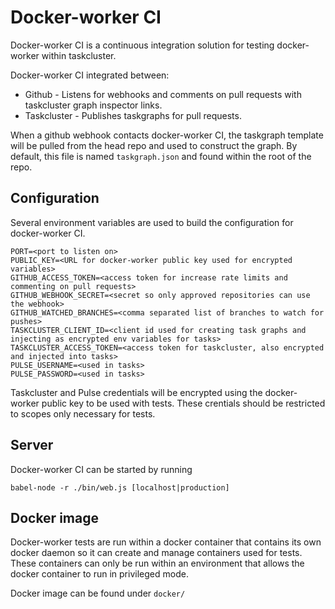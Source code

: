 # Docker-worker CI

Docker-worker CI is a continuous integration solution for testing docker-worker within taskcluster.

Docker-worker CI integrated between:

* Github - Listens for webhooks and comments on pull requests with taskcluster graph inspector links.
* Taskcluster - Publishes taskgraphs for pull requests.

When a github webhook contacts docker-worker CI, the taskgraph template will be pulled
from the head repo and used to construct the graph.  By default, this file is named `taskgraph.json`
and found within the root of the repo.

## Configuration

Several environment variables are used to build the configuration for docker-worker CI.

```
PORT=<port to listen on>
PUBLIC_KEY=<URL for docker-worker public key used for encrypted variables>
GITHUB_ACCESS_TOKEN=<access token for increase rate limits and commenting on pull requests>
GITHUB_WEBHOOK_SECRET=<secret so only approved repositories can use the webhook>
GITHUB_WATCHED_BRANCHES=<comma separated list of branches to watch for pushes>
TASKCLUSTER_CLIENT_ID=<client id used for creating task graphs and injecting as encrypted env variables for tasks>
TASKCLUSTER_ACCESS_TOKEN=<access token for taskcluster, also encrypted and injected into tasks>
PULSE_USERNAME=<used in tasks>
PULSE_PASSWORD=<used in tasks>
```

Taskcluster and Pulse credentials will be encrypted using the docker-worker public key
to be used with tests.  These crentials should be restricted to scopes only necessary for tests.

## Server

Docker-worker CI can be started by running

```
babel-node -r ./bin/web.js [localhost|production]
```

## Docker image

Docker-worker tests are run within a docker container that contains its own docker
daemon so it can create and manage containers used for tests.  These containers can only
be run within an environment that allows the docker container to run in privileged mode.

Docker image can be found under `docker/`
